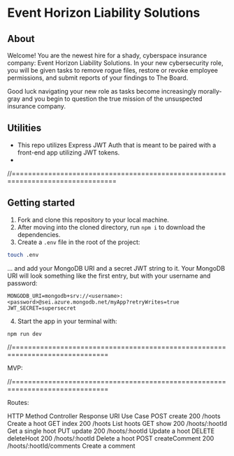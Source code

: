 # Event Horizon Liability Solutions

## About

Welcome! You are the newest hire for a shady, cyberspace insurance company: Event Horizon Liability Solutions. In your new cybersecurity role, you will be given tasks to remove rogue files, restore or revoke employee permissions, and submit reports of your findings to The Board.

Good luck navigating your new role as tasks become increasingly morally-gray and you begin to question the true mission of the unsuspected insurance company.

## Utilities

- This repo utilizes Express JWT Auth that is meant to be paired with a front-end app utilizing JWT tokens.
- 

//================================================================================

## Getting started

1. Fork and clone this repository to your local machine.
2. After moving into the cloned directory, run `npm i` to download the dependencies.
3. Create a `.env` file in the root of the project:

```bash
touch .env
```
... and add your MongoDB URI and a secret JWT string to it. Your MongoDB URI will look something like the first entry, but with your username and password:

```plaintext
MONGODB_URI=mongodb+srv://<username>:<password>@sei.azure.mongodb.net/myApp?retryWrites=true
JWT_SECRET=supersecret
```

4. Start the app in your terminal with:

``` sh
npm run dev
```

//==============================================================================

MVP:


//==============================================================================

Routes:

HTTP Method	    Controller	    Response	URI	                    Use Case
POST	        create	        200	        /hoots	                Create a hoot
GET	            index	        200	        /hoots	                List hoots
GET	            show	        200	        /hoots/:hootId	        Get a single hoot
PUT	            update	        200	        /hoots/:hootId	        Update a hoot
DELETE	        deleteHoot	    200	        /hoots/:hootId	        Delete a hoot
POST	        createComment	200	        /hoots/:hootId/comments	Create a comment